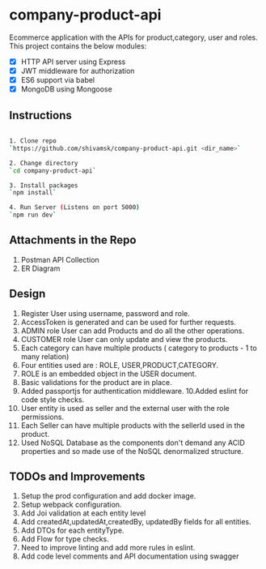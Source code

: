 company-product-api
========================================
Ecommerce application with the APIs for product,category, user and roles.
This project contains the below modules:   

- [x] HTTP API server using Express
- [x] JWT middleware for authorization
- [x] ES6 support via babel
- [x] MongoDB using Mongoose  

Instructions
---------------

```sh

1. Clone repo    
`https://github.com/shivamsk/company-product-api.git <dir_name>`    

2. Change directory    
`cd company-product-api`    

3. Install packages    
`npm install`    

4. Run Server (Listens on port 5000)
`npm run dev`    

```

Attachments in the Repo
---------------
1. Postman API Collection
2. ER Diagram

Design 
---------------

1. Register User using username, password and role.  
2. AccessToken is generated and can be used for further requests. 
3. ADMIN role User can add Products and do all the other operations. 
4. CUSTOMER role User can only update and view the products.  
5. Each category can have multiple products ( category to products - 1 to many relation)
6. Four entities used are : ROLE, USER,PRODUCT,CATEGORY.
7. ROLE is an embedded object in the USER document. 
8. Basic validations for the product are in place. 
9. Added passportjs for authentication middleware.
10.Added eslint for code style checks. 
11. User entity is used as seller and the external user with the role permissions.
12. Each Seller can have multiple products with the sellerId used in the product.  
13. Used NoSQL Database as the components don't demand any ACID properties and so made use of the NoSQL denormalized structure.    

TODOs and Improvements 
---------------
1. Setup the prod configuration and add docker image. 
2. Setup webpack configuration.
3. Add Joi validation at each entity level
4. Add createdAt,updatedAt,createdBy, updatedBy fields for all entities.
5. Add DTOs for each entityType. 
6. Add Flow for type checks. 
7. Need to improve linting and add more rules in eslint.
8. Add code level comments and API documentation using swagger 

 
